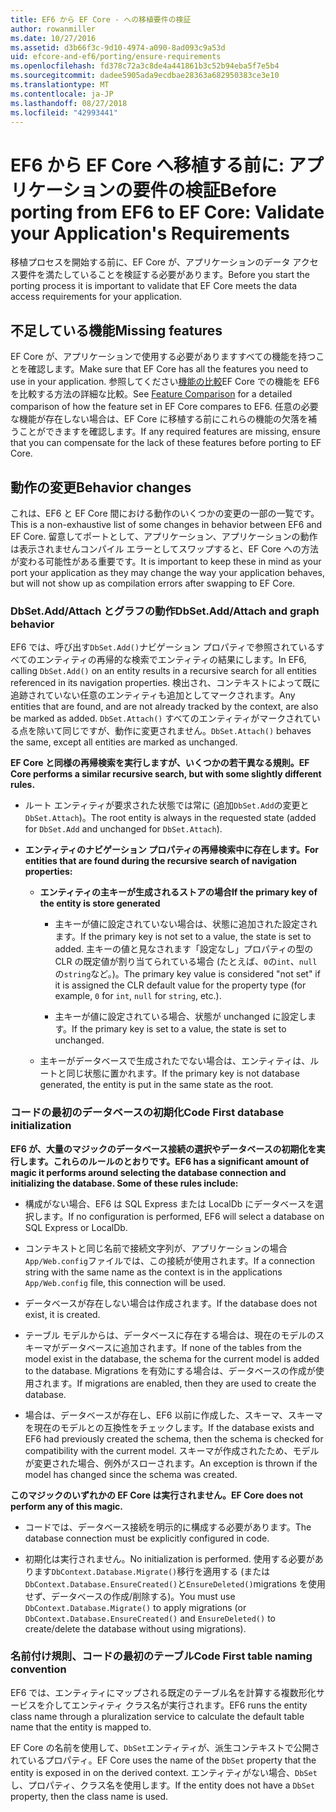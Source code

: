 ```yaml
---
title: EF6 から EF Core - への移植要件の検証
author: rowanmiller
ms.date: 10/27/2016
ms.assetid: d3b66f3c-9d10-4974-a090-8ad093c9a53d
uid: efcore-and-ef6/porting/ensure-requirements
ms.openlocfilehash: fd378c72a3c8de4a441861b3c52b94eba5f7e5b4
ms.sourcegitcommit: dadee5905ada9ecdbae28363a682950383ce3e10
ms.translationtype: MT
ms.contentlocale: ja-JP
ms.lasthandoff: 08/27/2018
ms.locfileid: "42993441"
---
```

# <a name="before-porting-from-ef6-to-ef-core-validate-your-applications-requirements"></a><span data-ttu-id="56256-102">EF6 から EF Core へ移植する前に: アプリケーションの要件の検証</span><span class="sxs-lookup"><span data-stu-id="56256-102">Before porting from EF6 to EF Core: Validate your Application's Requirements</span></span>

<span data-ttu-id="56256-103">移植プロセスを開始する前に、EF Core が、アプリケーションのデータ アクセス要件を満たしていることを検証する必要があります。</span><span class="sxs-lookup"><span data-stu-id="56256-103">Before you start the porting process it is important to validate that EF Core meets the data access requirements for your application.</span></span>

## <a name="missing-features"></a><span data-ttu-id="56256-104">不足している機能</span><span class="sxs-lookup"><span data-stu-id="56256-104">Missing features</span></span>

<span data-ttu-id="56256-105">EF Core が、アプリケーションで使用する必要がありますすべての機能を持つことを確認します。</span><span class="sxs-lookup"><span data-stu-id="56256-105">Make sure that EF Core has all the features you need to use in your application.</span></span> <span data-ttu-id="56256-106">参照してください[機能の比較](../features.md)EF Core での機能を EF6 を比較する方法の詳細な比較。</span><span class="sxs-lookup"><span data-stu-id="56256-106">See [Feature Comparison](../features.md) for a detailed comparison of how the feature set in EF Core compares to EF6.</span></span> <span data-ttu-id="56256-107">任意の必要な機能が存在しない場合は、EF Core に移植する前にこれらの機能の欠落を補うことができますを確認します。</span><span class="sxs-lookup"><span data-stu-id="56256-107">If any required features are missing, ensure that you can compensate for the lack of these features before porting to EF Core.</span></span>

## <a name="behavior-changes"></a><span data-ttu-id="56256-108">動作の変更</span><span class="sxs-lookup"><span data-stu-id="56256-108">Behavior changes</span></span>

<span data-ttu-id="56256-109">これは、EF6 と EF Core 間における動作のいくつかの変更の一部の一覧です。</span><span class="sxs-lookup"><span data-stu-id="56256-109">This is a non-exhaustive list of some changes in behavior between EF6 and EF Core.</span></span> <span data-ttu-id="56256-110">留意してポートとして、アプリケーション、アプリケーションの動作は表示されませんコンパイル エラーとしてスワップすると、EF Core への方法が変わる可能性がある重要です。</span><span class="sxs-lookup"><span data-stu-id="56256-110">It is important to keep these in mind as your port your application as they may change the way your application behaves, but will not show up as compilation errors after swapping to EF Core.</span></span>

### <a name="dbsetaddattach-and-graph-behavior"></a><span data-ttu-id="56256-111">DbSet.Add/Attach とグラフの動作</span><span class="sxs-lookup"><span data-stu-id="56256-111">DbSet.Add/Attach and graph behavior</span></span>

<span data-ttu-id="56256-112">EF6 では、呼び出す`DbSet.Add()`ナビゲーション プロパティで参照されているすべてのエンティティの再帰的な検索でエンティティの結果にします。</span><span class="sxs-lookup"><span data-stu-id="56256-112">In EF6, calling `DbSet.Add()` on an entity results in a recursive search for all entities referenced in its navigation properties.</span></span> <span data-ttu-id="56256-113">検出され、コンテキストによって既に追跡されていない任意のエンティティも追加としてマークされます。</span><span class="sxs-lookup"><span data-stu-id="56256-113">Any entities that are found, and are not already tracked by the context, are also be marked as added.</span></span> <span data-ttu-id="56256-114">`DbSet.Attach()` すべてのエンティティがマークされている点を除いて同じですが、動作に変更されません。</span><span class="sxs-lookup"><span data-stu-id="56256-114">`DbSet.Attach()` behaves the same, except all entities are marked as unchanged.</span></span>

<span data-ttu-id="56256-115">**EF Core と同様の再帰検索を実行しますが、いくつかの若干異なる規則。**</span><span class="sxs-lookup"><span data-stu-id="56256-115">**EF Core performs a similar recursive search, but with some slightly different rules.**</span></span>

*  <span data-ttu-id="56256-116">ルート エンティティが要求された状態では常に (追加`DbSet.Add`の変更と`DbSet.Attach`)。</span><span class="sxs-lookup"><span data-stu-id="56256-116">The root entity is always in the requested state (added for `DbSet.Add` and unchanged for `DbSet.Attach`).</span></span>

*  <span data-ttu-id="56256-117">**エンティティのナビゲーション プロパティの再帰検索中に存在します。**</span><span class="sxs-lookup"><span data-stu-id="56256-117">**For entities that are found during the recursive search of navigation properties:**</span></span>

    *  <span data-ttu-id="56256-118">**エンティティの主キーが生成されるストアの場合**</span><span class="sxs-lookup"><span data-stu-id="56256-118">**If the primary key of the entity is store generated**</span></span>

        * <span data-ttu-id="56256-119">主キーが値に設定されていない場合は、状態に追加された設定されます。</span><span class="sxs-lookup"><span data-stu-id="56256-119">If the primary key is not set to a value, the state is set to added.</span></span> <span data-ttu-id="56256-120">主キーの値と見なされます「設定なし」プロパティの型の CLR の既定値が割り当てられている場合 (たとえば、`0`の`int`、`null`の`string`など。)。</span><span class="sxs-lookup"><span data-stu-id="56256-120">The primary key value is considered "not set" if it is assigned the CLR default value for the property type (for example, `0` for `int`, `null` for `string`, etc.).</span></span>

        * <span data-ttu-id="56256-121">主キーが値に設定されている場合、状態が unchanged に設定します。</span><span class="sxs-lookup"><span data-stu-id="56256-121">If the primary key is set to a value, the state is set to unchanged.</span></span>

    *  <span data-ttu-id="56256-122">主キーがデータベースで生成されたでない場合は、エンティティは、ルートと同じ状態に置かれます。</span><span class="sxs-lookup"><span data-stu-id="56256-122">If the primary key is not database generated, the entity is put in the same state as the root.</span></span>

### <a name="code-first-database-initialization"></a><span data-ttu-id="56256-123">コードの最初のデータベースの初期化</span><span class="sxs-lookup"><span data-stu-id="56256-123">Code First database initialization</span></span>

<span data-ttu-id="56256-124">**EF6 が、大量のマジックのデータベース接続の選択やデータベースの初期化を実行します。これらのルールのとおりです。**</span><span class="sxs-lookup"><span data-stu-id="56256-124">**EF6 has a significant amount of magic it performs around selecting the database connection and initializing the database. Some of these rules include:**</span></span>

* <span data-ttu-id="56256-125">構成がない場合、EF6 は SQL Express または LocalDb にデータベースを選択します。</span><span class="sxs-lookup"><span data-stu-id="56256-125">If no configuration is performed, EF6 will select a database on SQL Express or LocalDb.</span></span>

* <span data-ttu-id="56256-126">コンテキストと同じ名前で接続文字列が、アプリケーションの場合`App/Web.config`ファイルでは、この接続が使用されます。</span><span class="sxs-lookup"><span data-stu-id="56256-126">If a connection string with the same name as the context is in the applications `App/Web.config` file, this connection will be used.</span></span>

* <span data-ttu-id="56256-127">データベースが存在しない場合は作成されます。</span><span class="sxs-lookup"><span data-stu-id="56256-127">If the database does not exist, it is created.</span></span>

* <span data-ttu-id="56256-128">テーブル モデルからは、データベースに存在する場合は、現在のモデルのスキーマがデータベースに追加されます。</span><span class="sxs-lookup"><span data-stu-id="56256-128">If none of the tables from the model exist in the database, the schema for the current model is added to the database.</span></span> <span data-ttu-id="56256-129">Migrations を有効にする場合は、データベースの作成が使用されます。</span><span class="sxs-lookup"><span data-stu-id="56256-129">If migrations are enabled, then they are used to create the database.</span></span>

* <span data-ttu-id="56256-130">場合は、データベースが存在し、EF6 以前に作成した、スキーマ、スキーマを現在のモデルとの互換性をチェックします。</span><span class="sxs-lookup"><span data-stu-id="56256-130">If the database exists and EF6 had previously created the schema, then the schema is checked for compatibility with the current model.</span></span> <span data-ttu-id="56256-131">スキーマが作成されたため、モデルが変更された場合、例外がスローされます。</span><span class="sxs-lookup"><span data-stu-id="56256-131">An exception is thrown if the model has changed since the schema was created.</span></span>

<span data-ttu-id="56256-132">**このマジックのいずれかの EF Core は実行されません。**</span><span class="sxs-lookup"><span data-stu-id="56256-132">**EF Core does not perform any of this magic.**</span></span>

* <span data-ttu-id="56256-133">コードでは、データベース接続を明示的に構成する必要があります。</span><span class="sxs-lookup"><span data-stu-id="56256-133">The database connection must be explicitly configured in code.</span></span>

* <span data-ttu-id="56256-134">初期化は実行されません。</span><span class="sxs-lookup"><span data-stu-id="56256-134">No initialization is performed.</span></span> <span data-ttu-id="56256-135">使用する必要があります`DbContext.Database.Migrate()`移行を適用する (または`DbContext.Database.EnsureCreated()`と`EnsureDeleted()`migrations を使用せず、データベースの作成/削除する)。</span><span class="sxs-lookup"><span data-stu-id="56256-135">You must use `DbContext.Database.Migrate()` to apply migrations (or `DbContext.Database.EnsureCreated()` and `EnsureDeleted()` to create/delete the database without using migrations).</span></span>

### <a name="code-first-table-naming-convention"></a><span data-ttu-id="56256-136">名前付け規則、コードの最初のテーブル</span><span class="sxs-lookup"><span data-stu-id="56256-136">Code First table naming convention</span></span>

<span data-ttu-id="56256-137">EF6 では、エンティティにマップされる既定のテーブル名を計算する複数形化サービスを介してエンティティ クラス名が実行されます。</span><span class="sxs-lookup"><span data-stu-id="56256-137">EF6 runs the entity class name through a pluralization service to calculate the default table name that the entity is mapped to.</span></span>

<span data-ttu-id="56256-138">EF Core の名前を使用して、`DbSet`エンティティが、派生コンテキストで公開されているプロパティ。</span><span class="sxs-lookup"><span data-stu-id="56256-138">EF Core uses the name of the `DbSet` property that the entity is exposed in on the derived context.</span></span> <span data-ttu-id="56256-139">エンティティがない場合、`DbSet`し、プロパティ、クラス名を使用します。</span><span class="sxs-lookup"><span data-stu-id="56256-139">If the entity does not have a `DbSet` property, then the class name is used.</span></span>
